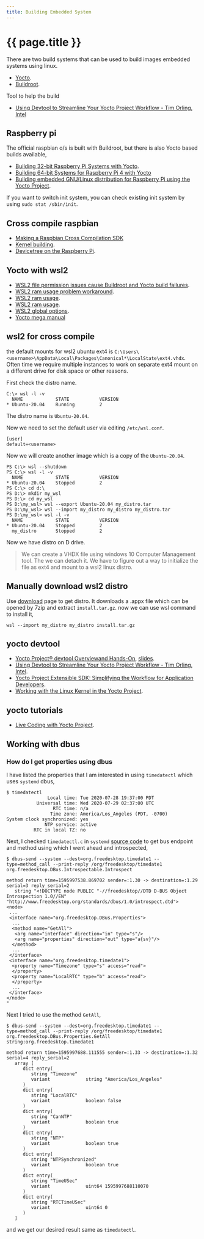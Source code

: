 ```yaml
---
title: Building Embedded System
---
```


# {{ page.title }}

There are two build systems that can be used to build images embedded systems using linux.
* [Yocto](https://www.yoctoproject.org/).
* [Buildroot](https://buildroot.org/).

Tool to help the build
* [Using Devtool to Streamline Your Yocto Project Workflow - Tim Orling, Intel](https://youtu.be/CiD7rB35CRE)

## Raspberry pi
The official raspbian o/s is built with Buildroot, but there is also Yocto based builds available,
* [Building 32-bit Raspberry Pi Systems with Yocto](https://jumpnowtek.com/rpi/Raspberry-Pi-Systems-with-Yocto.html).
* [Building 64-bit Systems for Raspberry Pi 4 with Yocto](https://jumpnowtek.com/rpi/Raspberry-Pi-4-64bit-Systems-with-Yocto.html)
* [Building embedded GNU/Linux distribution for Raspberry Pi using the Yocto Project](https://youtu.be/zVLKPtGCtN4).

If you want to switch init system, you can check existing init system by using ``sudo stat /sbin/init``.

## Cross compile raspbian
* [Making a Raspbian Cross Compilation SDK](https://medium.com/@zw3rk/making-a-raspbian-cross-compilation-sdk-830fe56d75ba)
* [Kernel building](https://www.raspberrypi.org/documentation/linux/kernel/building.md).
* [Devicetree on the Raspberry Pi](https://mjoldfield.com/atelier/2017/03/rpi-devicetree.html).

## Yocto with wsl2
* [WSL2 file permission issues cause Buildroot and Yocto build failures](https://github.com/microsoft/WSL/issues/5108).
* [WSL2 ram usage problem workaround](https://github.com/microsoft/WSL/issues/4166#issuecomment-602191299).
* [WSL2 ram usage](https://github.com/microsoft/WSL/issues/4166#issuecomment-609497693).
* [WSL2 ram usage](https://github.com/microsoft/WSL/issues/4166#issuecomment-604707989).
* [WSL2 global options](https://docs.microsoft.com/en-us/windows/wsl/wsl-config#configure-global-options-with-wslconfig).
* [Yocto mega manual](https://www.yoctoproject.org/docs/3.1.1/mega-manual/mega-manual.html)

## wsl2 for cross compile
the default mounts for wsl2 ubuntu ext4 is ``C:\Users\<username>\AppData\Local\Packages\Canonical*\LocalState\ext4.vhdx``.
Often time we require multiple instances to work on separate ext4 mount on a different drive for disk space or other reasons. 

First check the distro name.
```
C:\> wsl -l -v
  NAME            STATE           VERSION
* Ubuntu-20.04    Running         2
```
The distro name is ``Ubuntu-20.04``.

Now we need to set the default user via editing ``/etc/wsl.conf``.
```
[user]
default=<username> 
```

Now we will create another image which is a copy of the ``Ubuntu-20.04``. 

```
PS C:\> wsl --shutdown
PS C:\> wsl -l -v
  NAME            STATE           VERSION
* Ubuntu-20.04    Stopped         2
PS C:\> cd d:\
PS D:\> mkdir my_wsl
PS D:\> cd my_wsl
PS D:\my_wsl> wsl --export Ubuntu-20.04 my_distro.tar
PS D:\my_wsl> wsl --import my_distro my_distro my_distro.tar
PS D:\my_wsl> wsl -l -v
  NAME            STATE           VERSION
* Ubuntu-20.04    Stopped         2
  my_distro       Stopped         2
```

Now we have distro on D drive.

> We can create a VHDX file using windows 10 Computer Management tool. The we can detach it. We have to figure out a way to initialize the file as ext4 and mount
> to a wsl2 linux distro.

## Manually download wsl2 distro
Use [download](https://docs.microsoft.com/en-us/windows/wsl/install-manual) page to get distro. It downloads a .appx file which can be opened by 7zip and extract
``install.tar.gz``.
now we can use wsl command to install it,
```
wsl --import my_distro my_distro install.tar.gz
```

## yocto devtool
* [Yocto Project® devtool Overviewand Hands-On](https://youtu.be/YE2YjP6Fwlo), [slides](https://wiki.yoctoproject.org/wiki/images/f/f3/DD9_Devtool_NA20.pdf).
* [Using Devtool to Streamline Your Yocto Project Workflow - Tim Orling, Intel](https://youtu.be/CiD7rB35CRE).
* [Yocto Project Extensible SDK: Simplifying the Workflow for Application Developers](https://youtu.be/d3xanDJuXRA).
* [Working with the Linux Kernel in the Yocto Project](https://youtu.be/tZACGS5nQxw).

## yocto tutorials
* [Live Coding with Yocto Project](https://www.youtube.com/playlist?list=PLD4M5FoHz-TxMfBFrDKfIS_GLY25Qsfyj).


## Working with dbus

### How do I get properties using dbus

I have listed the properties that I am interested in using ``timedatectl`` which uses ``systemd`` dbus,
```
$ timedatectl
               Local time: Tue 2020-07-28 19:37:00 PDT
           Universal time: Wed 2020-07-29 02:37:00 UTC
                 RTC time: n/a
                Time zone: America/Los_Angeles (PDT, -0700)
System clock synchronized: yes
              NTP service: active
          RTC in local TZ: no
```

Next, I checked ``timedatectl.c`` in ``systemd`` [source code](https://github.com/systemd/systemd) to get bus endpoint and method using which I went ahead and introspected,
  
```
$ dbus-send --system --dest=org.freedesktop.timedate1 --type=method_call --print-reply /org/freedesktop/timedate1 org.freedesktop.DBus.Introspectable.Introspect

method return time=1595997538.869702 sender=:1.30 -> destination=:1.29 serial=3 reply_serial=2
   string "<!DOCTYPE node PUBLIC "-//freedesktop//DTD D-BUS Object Introspection 1.0//EN"
"http://www.freedesktop.org/standards/dbus/1.0/introspect.dtd">
<node>
 ...
 <interface name="org.freedesktop.DBus.Properties">
  ...
  <method name="GetAll">
   <arg name="interface" direction="in" type="s"/>
   <arg name="properties" direction="out" type="a{sv}"/>
  </method>
  ... 
 </interface>
 <interface name="org.freedesktop.timedate1">
  <property name="Timezone" type="s" access="read">
  </property>
  <property name="LocalRTC" type="b" access="read">
  </property>
  ...
 </interface>
</node>
"
```
Next I tried to use the method ``GetAll``,
```
$ dbus-send --system --dest=org.freedesktop.timedate1 --type=method_call --print-reply /org/freedesktop/timedate1 org.freedesktop.DBus.Properties.GetAll string:org.freedesktop.timedate1

method return time=1595997688.111555 sender=:1.33 -> destination=:1.32 serial=4 reply_serial=2
   array [
      dict entry(
         string "Timezone"
         variant             string "America/Los_Angeles"
      )
      dict entry(
         string "LocalRTC"
         variant             boolean false
      )
      dict entry(
         string "CanNTP"
         variant             boolean true
      )
      dict entry(
         string "NTP"
         variant             boolean true
      )
      dict entry(
         string "NTPSynchronized"
         variant             boolean true
      )
      dict entry(
         string "TimeUSec"
         variant             uint64 1595997688110070
      )
      dict entry(
         string "RTCTimeUSec"
         variant             uint64 0
      )
   ]
```
and we get our desired result same as ``timedatectl``.